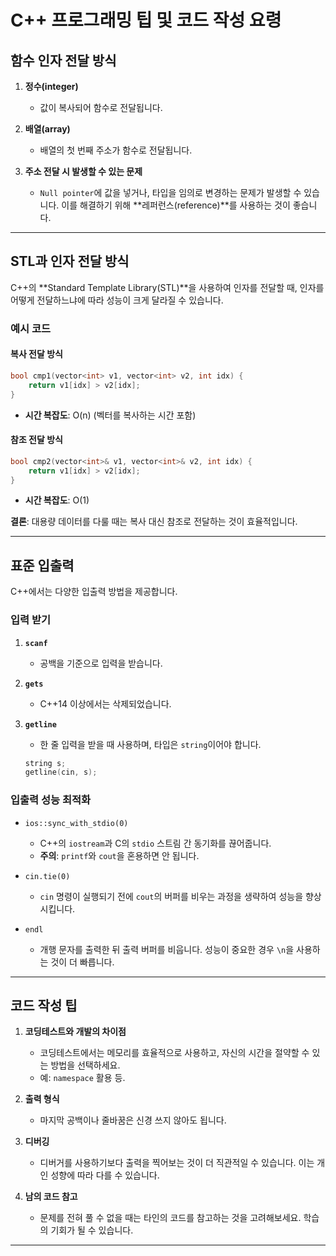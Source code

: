 # C++ 프로그래밍 팁 및 코드 작성 요령

## 함수 인자 전달 방식

1. **정수(integer)**
   - 값이 복사되어 함수로 전달됩니다.
   
2. **배열(array)**
   - 배열의 첫 번째 주소가 함수로 전달됩니다.
   
3. **주소 전달 시 발생할 수 있는 문제**
   - `Null pointer`에 값을 넣거나, 타입을 임의로 변경하는 문제가 발생할 수 있습니다. 이를 해결하기 위해 **레퍼런스(reference)**를 사용하는 것이 좋습니다.

---

## STL과 인자 전달 방식

C++의 **Standard Template Library(STL)**을 사용하여 인자를 전달할 때, 인자를 어떻게 전달하느냐에 따라 성능이 크게 달라질 수 있습니다.

### 예시 코드

#### 복사 전달 방식
```cpp
bool cmp1(vector<int> v1, vector<int> v2, int idx) {
    return v1[idx] > v2[idx];
}
```
- **시간 복잡도**: O(n) (벡터를 복사하는 시간 포함)

#### 참조 전달 방식
```cpp
bool cmp2(vector<int>& v1, vector<int>& v2, int idx) {
    return v1[idx] > v2[idx];
}
```
- **시간 복잡도**: O(1)

**결론**: 대용량 데이터를 다룰 때는 복사 대신 참조로 전달하는 것이 효율적입니다.

---

## 표준 입출력

C++에서는 다양한 입출력 방법을 제공합니다.

### 입력 받기

1. **`scanf`**
   - 공백을 기준으로 입력을 받습니다.
   
2. **`gets`**
   - C++14 이상에서는 삭제되었습니다.
   
3. **`getline`**
   - 한 줄 입력을 받을 때 사용하며, 타입은 `string`이어야 합니다.
   ```cpp
   string s;
   getline(cin, s);
   ```

### 입출력 성능 최적화

- `ios::sync_with_stdio(0)`
  - C++의 `iostream`과 C의 `stdio` 스트림 간 동기화를 끊어줍니다.
  - **주의**: `printf`와 `cout`을 혼용하면 안 됩니다.

- `cin.tie(0)`
  - `cin` 명령이 실행되기 전에 `cout`의 버퍼를 비우는 과정을 생략하여 성능을 향상시킵니다.

- `endl`
  - 개행 문자를 출력한 뒤 출력 버퍼를 비웁니다. 성능이 중요한 경우 `\n`을 사용하는 것이 더 빠릅니다.

---

## 코드 작성 팁

1. **코딩테스트와 개발의 차이점**
   - 코딩테스트에서는 메모리를 효율적으로 사용하고, 자신의 시간을 절약할 수 있는 방법을 선택하세요. 
   - 예: `namespace` 활용 등.

2. **출력 형식**
   - 마지막 공백이나 줄바꿈은 신경 쓰지 않아도 됩니다.

3. **디버깅**
   - 디버거를 사용하기보다 출력을 찍어보는 것이 더 직관적일 수 있습니다. 이는 개인 성향에 따라 다를 수 있습니다.

4. **남의 코드 참고**
   - 문제를 전혀 풀 수 없을 때는 타인의 코드를 참고하는 것을 고려해보세요. 학습의 기회가 될 수 있습니다.

---

